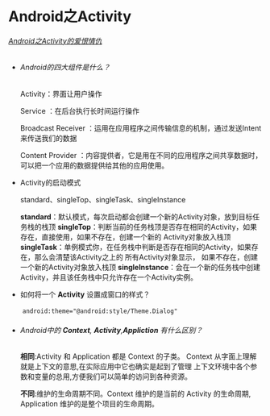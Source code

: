 # Android之Activity

###### [Android之Activity的爱恨情仇](https://blog.csdn.net/github_34402358/article/details/88168795)

- ###### Android的四大组件是什么？

  Activity：界面让用户操作

  Service ：在后台执行长时间运行操作

  Broadcast Receiver ：运用在应用程序之间传输信息的机制，通过发送Intent来传送我们的数据

  Content Provider ：内容提供者，它是用在不同的应用程序之间共享数据时，可以把一个应用的数据提供给其他的应用使用。

-  Activity的启动模式

   standard、singleTop、singleTask、singleInstance

   **standard**：默认模式，每次启动都会创建一个新的Activity对象，放到目标任务栈的栈顶
   **singleTop**：判断当前的任务栈顶是否存在相同的Activity，如果存在，直接使用，如果不存在，创建一个新的  Activity对象放入栈顶
   **singleTask**：单例模式你，在任务栈中判断是否存在相同的Activity，如果存在，那么会清楚该Activity之上的 所有Activity对象显示，
   如果不存在，创建一个新的Activity对象放入栈顶
   **singleInstance**：会在一个新的任务栈中创建Activity，并且该任务栈中只允许存在一个Activity实例。

- 如何将一个 **Activity** 设置成窗口的样式？

   ​       `android:theme="@android:style/Theme.Dialog"`

- ###### Android中的 **Context**, **Activity**,**Appliction** 有什么区别？

  **相同**:Activity 和 Application 都是 Context 的子类。
  Context 从字面上理解就是上下文的意思,在实际应用中它也确实是起到了管理 上下文环境中各个参数和变量的总用,方便我们可以简单的访问到各种资源。

  **不同**:维护的生命周期不同。Context 维护的是当前的 Activity 的生命周期, Application 维护的是整个项目的生命周期。

